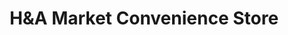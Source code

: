 ---
title: "H&A Market Convenience Store"
url: /cincinnati/handa-market-convenience-store/
shop: convenience
---